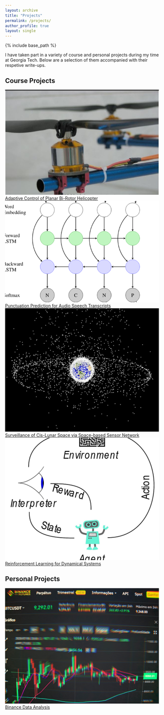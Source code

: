 ```yaml
---
layout: archive
title: "Projects"
permalink: /projects/
author_profile: true
layout: single
---
```

{% include base_path %}

I have taken part in a variety of course and personal projects during my time at Georgia Tech. Below are a selection of them accompanied with their respetive write-ups.

<h2 id="course-projects">Course Projects</h2>

<div class="projectwrapper">
  <div id="projectrow">
    <div id="rowelement2" class="container">
      <a href="/projects/ece6554finalproj">
        <img src="/images/projects/proj_quad_ece6554_final.jpg" alt="ece6554" class="image-rounded-corners">
        <div class="overlay">
          <div class="text">Adaptive Control of Planar Bi-Rotor Helicopter</div>
        </div>
      </a>
    </div>
    <div id="rowelement2" class="container">
      <a href="/projects/cs7643finalproj">
        <img src="/images/projects/cs7643.png" alt="cs7643" class="image-rounded-corners">
        <div class="overlay">
          <div class="text">Punctuation Prediction for Audio Speech Transcripts</div>
        </div>
      </a>
    </div>
  </div>

  <div id="projectrow">
    <div id="rowelement2" class="container" width="50%">
      <a href="/projects/ae6354finalproj">
        <img src="/images/projects/proj_surveil_ae6354.jpg" alt="ae6354" class="image-rounded-corners">
        <div class="overlay">
          <div class="text">Surveillance of Cis-Lunar Space via Space-based Sensor Network</div>
        </div>
      </a>
    </div>
    <div id="rowelement2" class="container">
      <a href="/projects/ece6254finalproj">
        <img src="/images/projects/ece6254.jpg" alt="ece6254" class="image-rounded-corners">
        <div class="overlay">
          <div class="text">Reinforcement Learning for Dynamical Systems</div>
        </div>
      </a>
    </div>
  </div>

</div>

<h2 id="course-projects">Personal Projects</h2>

<div class="projectwrapper" class="container">
  <div id="projectrow">
    <div id="rowelement2" class="container">
      <a href="/projects/binancedataproj">
        <img src="/images/projects/binance_data_proj.jpg" alt="binancedataproj" class="image-rounded-corners">
        <div class="overlay">
          <div class="text">Binance Data Analysis</div>
        </div>
      </a>
    </div>
  </div>
</div>

